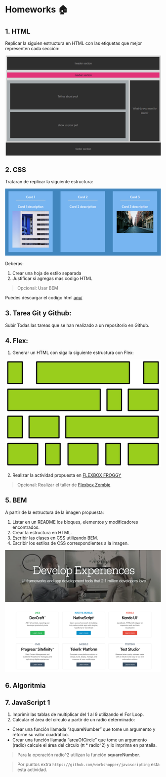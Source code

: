 # Homeworks :house:

## 1. HTML

Replicar la siguien estructura en HTML con las etiquetas que mejor representen cada sección:

![HTML exercise](./1.HTML.png)

## 2. CSS

Trataran de replicar la siguiente estructura:

![CSS exercise](./2.CSS.png)

Deberas:

1. Crear una hoja de estilo separada
2. Justificar si agregas mas codigo HTML

> Opcional: Usar BEM

Puedes descargar el codigo html [aquí](https://jusk02.github.io/letsPracticeCss/homework.zip)

## 3. Tarea Git y Github:

Subir Todas las tareas que se han realizado a un repositorio en Github.

## 4. Flex:

1. Generar un HTML con siga la siguiente estructura con Flex:

![Flex exercise](./4.Flex.jpeg)

2. Realizar la actividad propuesta en [FLEXBOX FROGGY](https://flexboxfroggy.com/)

> Opcional: Realizar el taller de [Flexbox Zombie](https://mastery.games/p/flexbox-zombies)

## 5. BEM

A partir de la estructura de la imagen propuesta:

1. Listar en un README los bloques, elementos y modificadores encontrados.
2. Crear la estructura en HTML.
3. Escribir las clases en CSS utilizando BEM.
4. Escribir los estilos de CSS correspondientes a la imagen.

![BEM exercise](./5.BEM.png)

## 6. Algoritmia


## 7. JavaScript 1

1. Imprimir las tablas de multiplicar del 1 al 9 utilizando el For Loop.
2. Calcular el área del círculo a partir de un radio determinado:
  * Crear una función llamada “squareNumber” que tome un argumento y retorne su valor cuadrático.
  * Crear una función llamada “areaOfCircle” que tome un argumento (radio) calcule el área del círculo (π * radio^2) y lo imprima en pantalla.

> Para la operación radio^2 utilizan la función __squareNumber__.

> Por puntos extra `https://github.com/workshopper/javascripting` esta esta actividad.